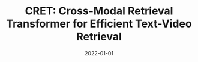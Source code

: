 ---
title: "CRET: Cross-Modal Retrieval Transformer for Efficient Text-Video Retrieval"
collection: publications
authors: 'Kaixiang Ji, Jiajia Liu, <strong>Weixiang Hong</strong>, Jian Wang, Jingdong Chen, <a href="http://chuwei.website">Wei Chu</a>'
date: 2022-01-01
venue: 'ACM SIGIR Conference on Research and Development in Information Retrieval (SIGIR)'
paperurl: 'https://dl.acm.org/doi/10.1145/3477495.3531960'
---